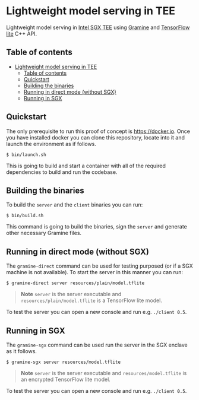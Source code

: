 # Lightweight model serving in TEE
Lightweight model serving in [Intel SGX TEE](https://www.intel.com/content/www/us/en/developer/tools/software-guard-extensions/overview.html) using [Gramine](https://grapheneproject.io) and [TensorFlow lite](https://www.tensorflow.org/lite) C++ API.

## Table of contents
- [Lightweight model serving in TEE](#lightweight-model-serving-in-tee)
  - [Table of contents](#table-of-contents)
  - [Quickstart](#quickstart)
  - [Building the binaries](#building-the-binaries)
  - [Running in direct mode (without SGX)](#running-in-direct-mode-without-sgx)
  - [Running in SGX](#running-in-sgx)

## Quickstart

The only prerequisite to run this proof of concept is https://docker.io. Once you have installed docker you can clone this repository, locate into it and launch the environment as if follows.

```console
$ bin/launch.sh
```

This is going to build and start a container with all of the required dependencies to build and run the codebase.

## Building the binaries

To build the `server` and the `client` binaries you can run:

```console
$ bin/build.sh
```

This command is going to build the binaries, sign the `server` and generate other necessary Gramine files.

## Running in direct mode (without SGX)
The `gramine-direct` command can be used for testing purposed (or if a SGX machine is not available). To start the server in this manner you can run:

```console
$ gramine-direct server resources/plain/model.tflite
```

> **Note** `server` is the server executable and `resources/plain/model.tflite` is a TensorFlow lite model.

To test the server you can open a new console and run e.g. `./client 0.5`.

## Running in SGX
The `gramine-sgx` command can be used run the server in the SGX enclave as it follows.

```console
$ gramine-sgx server resources/model.tflite
```

> **Note** `server` is the server executable and `resources/model.tflite` is an encrypted TensorFlow lite model.

To test the server you can open a new console and run e.g. `./client 0.5`.